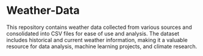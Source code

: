 # Weather-Data
This repository contains weather data collected from various sources and consolidated into CSV files for ease of use and analysis. The dataset includes historical and current weather information, making it a valuable resource for data analysis, machine learning projects, and climate research.
